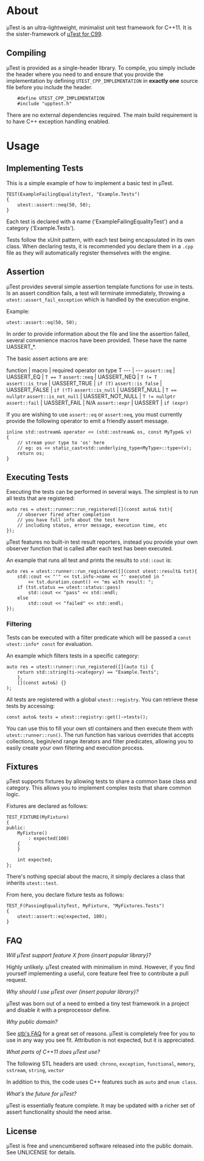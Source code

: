 # About #

µTest is an ultra-lightweight, minimalist unit test framework for C++11. It is the sister-framework of [µTest for C99](https://github.com/evolutional/utest).


## Compiling ##

µTest is provided as a single-header library. To compile, you simply include the header where you need to and ensure that you provide the implementation by defining `UTEST_CPP_IMPLEMENTATION` in **exactly one** source file before you include the header.

		#define UTEST_CPP_IMPLEMENTATION
		#include "upptest.h"

There are no external dependencies required. The main build requirement is to have C++ exception handling enabled.

# Usage #

## Implementing Tests ##

This is a simple example of how to implement a basic test in µTest.

	TEST(ExampleFailingEqualityTest, "Example.Tests")
	{
		utest::assert::neq(50, 50);
	}

Each test is declared with a name ('ExampleFailingEqualityTest') and a category ('Example.Tests').

Tests follow the xUnit pattern, with each test being encapsulated in its own class. When declaring tests, it is recommended you declare them in a `.cpp` file as they will automatically register themselves with the engine.

## Assertion ##

µTest provides several simple assertion template functions for use in tests. Is an assert condition fails, a test will terminate immediately, throwing a `utest::assert_fail_exception` which is handled by the execution engine.

Example:

	utest::assert::eq(50, 50);

In order to provide information about the file and line the assertion failed, several convenience macros have been provided. These have the name UASSERT_*.

The basic assert actions are are:

function | macro | required operator on type T
--- | --- 
`assert::eq` | UASSERT_EQ | `T == T`
`assert::neq` | UASSERT_NEQ | `T != T`
`assert::is_true` | UASSERT_TRUE | `if (T)`
`assert::is_false` | UASSERT_FALSE | `if (!T)`
`assert::is_null` | UASSERT_NULL | `T == nullptr`
`assert::is_not_null` | UASSERT_NOT_NULL | `T != nullptr`
`assert::fail` | UASSERT_FAIL | N/A
`assert::expr` | UASSERT | `if (expr)`
 
If you are wishing to use `assert::eq` or `assert:neq`, you must currently provide the following operator to emit a friendly
assert message.

	inline std::ostream& operator << (std::ostream& os, const MyType& v)
	{
		// stream your type to 'os' here
		// eg: os << static_cast<std::underlying_type<MyType>::type>(v);
		return os;
	}

## Executing Tests ##

Executing the tests can be performed in several ways. The simplest is to run all tests that are registered:

	auto res = utest::runner::run_registered([](const auto& tst){
		// observer fired after completion
		// you have full info about the test here
		// including status, error message, execution time, etc
	});

µTest features no built-in test result reporters, instead you provide your own observer function that is called after each test has been executed.

An example that runs all test and prints the results to `std::cout` is:

	auto res = utest::runner::run_registered([](const utest::result& tst){
		std::cout << "'" << tst.info->name << "' executed in "
			<< tst.duration.count() << "ms with result: ";
		if (tst.status == utest::status::pass)
			std::cout << "pass" << std::endl;
		else
			std::cout << "failed" << std::endl;
	});

### Filtering ###

Tests can be executed with a filter predicate which will be passed a `const utest::info* const` for evaluation. 

An example which filters tests in a specific category:

	auto res = utest::runner::run_registered([](auto ti) {
		return std::string(ti->category) == "Example.Tests"; 
		},	
		[](const auto&) {}
	);

All tests are registered with a global `utest::registry`.  You can retrieve these tests by accessing:

	const auto& tests = utest::registry::get()->tests();

You can use this to fill your own stl containers and then execute them with `utest::runner::run()`. The run function has various overrides that accepts collections, begin/end range iterators and filter predicates, allowing you to easily create your own filtering and execution process.

## Fixtures ##

µTest supports fixtures by allowing tests to share a common base class and category. This allows you to implement complex tests that share common logic.

Fixtures are declared as follows:

	TEST_FIXTURE(MyFixture)
	{
	public:
		MyFixture()
			: expected(100)
		{		
		}

		int expected;
	};

There's nothing special about the macro, it simply declares a class that inherits `utest::test`.

From here, you declare fixture tests as follows:

	TEST_F(PassingEqualityTest, MyFixture, "MyFixtures.Tests")
	{
		utest::assert::eq(expected, 100);
	}


## FAQ ##

*Will µTest support feature X from {insert popular library}?*

Highly unlikely. µTest created with minimalism in mind. However, if you find yourself implementing a useful, core feature feel free to contribute a pull request.

*Why should I use µTest over {insert popular library}?*

µTest was born out of a need to embed a tiny test framework in a project and disable it with a preprocessor define. 

*Why public domain?*

See [stb's FAQ](https://github.com/nothings/stb) for a great set of reasons. µTest is completely free for you to use in any way you see fit. Attribution is not expected, but it is appreciated.

*What parts of C++11 does µTest use?*

The following STL headers are used:
    `chrono`, `exception`, `functional`, `memory`, `sstream`, `string`, `vector`

In addition to this, the code uses C++ features such as `auto` and `enum class`.

*What's the future for µTest?*

µTest is essentially feature complete. It may be updated with a richer set of assert functionality should the need arise.

## License ##

µTest is free and unencumbered software released into the public domain. See UNLICENSE for details.
